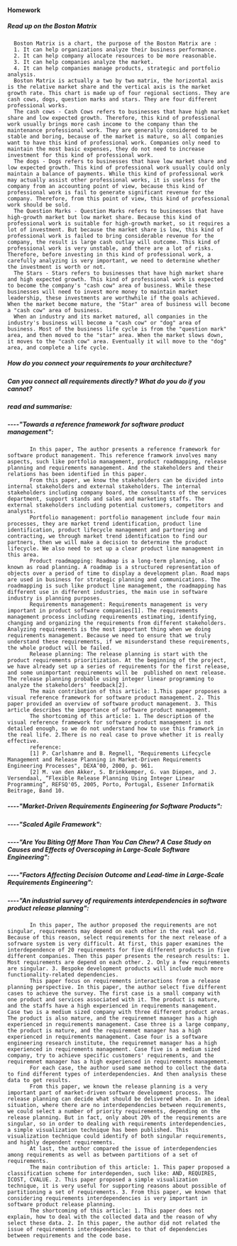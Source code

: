 #### Homework
##### Read up on the Boston Matrix
      Boston Matrix is a chart, the purpose of the Boston Matrix are :
      1. It can help organizations analyze their business performance.
      2. It can help company allocate resources to be more reasonable.
      3. It can help companies analyze the market.
      4. It can help companies manage products, strategic and portfolio analysis.
      Boston Matrix is actually a two by two matrix, the horizontal axis is the relative market share and the vertical axis is the market growth rate. This chart is made up of four regional sections. They are cash cows, dogs, question marks and stars. They are four different professional works.
      The cash cows - Cash Cows refers to businesses that have high market share and low expected growth. Therefore, this kind of professional work usually brings more cash income to the company than the maintenance professional work. They are generally considered to be stable and boring, because of the market is mature, so all companies want to have this kind of professional work. Companies only need to maintain the most basic expenses, they do not need to increase investment for this kind of professional work.
      The dogs - Dogs refers to businesses that have low market share and low expected growth. This kind of professional work usually could only maintain a balance of payments. While this kind of professional work may actually assist other professional works, it is useless for the company from an accounting point of view, because this kind of professional work is fail to generate significant revenue for the company. Therefore, from this point of view, this kind of professional work should be sold.
      The Question Marks - Question Marks refers to businesses that have high-growth market but low market share. Because this kind of professional work is suitable for high-growth market, so it requires a lot of investment. But because the market share is low, this kind of professional work is failed to bring considerable revenue for the company, the result is large cash outlay will outcome. This kind of professional work is very unstable, and there are a lot of risks. Therefore, before investing in this kind of professional work, a carefully analyzing is very important, we need to determine whether the investment is worth or not.
      The Stars - Stars refers to businesses that have high market share and high expected growth. This kind of professional work is expected to become the company's "cash cow" area of business. While these businesses will need to invest more money to maintain market leadership, these investments are worthwhile if the goals achieved. When the market become mature, the "Star" area of business will become a "cash cow" area of business.
      When an industry and its market matured, all companies in the industry's business will become a "cash cow" or "dog" area of business. Most of the business life cycle is from the "question mark" area, and then moved to the "star" area. When the market slows down, it moves to the "cash cow" area. Eventually it will move to the "dog" area, and complete a life cycle.
##### How do you connect your requirements to your architecture?






##### Can you connect all requirements directly? What do you do if you cannot?




##### read and summarise:

##### ----"Towards a reference framework for software product management":
           In this paper, The author presents a reference framework for software product management. This reference framwork involves many aspects, such like portfolio management, product roadmapping, release planning and requirements management. And the stakeholders and their relations has been identified in this paper.
           From this paper, we know the stakeholders can be divided into internal stakeholders and external stakeholders. The internal stakeholders including company board, the consultants of the services department, support stands and sales and marketing staffs. The external stakeholders including potential customers, competitors and analysts.
           Portfolio management: portfolio management include four main processes, they are market trend identification, product line identification, product lifecycle management and partnering and contracting, we through market trend identification to find our partners, then we will make a decision to determine the product lifecycle. We also need to set up a clear product line management in this area.
           Product roadmapping: Roadmap is a long-term planning, also known as road planning. A roadmap is a structured representation of objects over a period of time to display a development plan. Road maps are used in business for strategic planning and communications. The roadmapping is such like product line management, the roadmapping has different use in different industries, the main use in software industry is planning purposes. 
           Requirements management: Requirements management is very important in product software companies[1]. The requirements management process including requirements estimating, identifying, changing and organizing the requirements from different stakeholders. Analyzing requirements is the most important thing when we doing requirements management. Because we need to ensure that we truly understand these requirements, if we misunderstand these requirements, the whole product will be failed.
           Release planning: The release planning is start with the product requirements prioritization. At the beginning of the project, we have already set up a series of requirements for the first release, and some unimportant requirements will be  published on next release. The release planning probable using integer linear programming to analyze the stakeholders' feedback[2].  
           The main contribution of this article: 1.This paper proposes a visual reference framework for software product management. 2. This paper provided an overview of software product management. 3. This article describes the importance of software product management.
           The shortcoming of this article: 1. The description of the visual reference framework for software product management is not detailed enough, so we do not understand how to use this framwork in the real life. 2.There is no real case to prove whether it is really effective.          
           reference:
           [1] P. Carlshamre and B. Regnell, "Requirements Lifecycle Management and Release Planning in Market-Driven Requirements Engineering Processes", DEXA’00, 2000, p. 961.
           [2] M. van den Akker, S. Brinkkemper, G. van Diepen, and J. Versendaal, “Flexible Release Planning Using Integer Linear Programming”, REFSQ'05, 2005, Porto, Portugal, Essener Informatik Beitrage, Band 10.
##### ----"Market-Driven Requirements Engineering for Software Products":




##### ----"Scaled Agile Framework":




##### ----"Are You Biting Off More Than You Can Chew? A Case Study on Causes and Effects of Overscoping in Large-Scale Software Engineering":




##### ----"Factors Affecting Decision Outcome and Lead-time in Large-Scale Requirements Engineering":








##### ----"An industrial survey of requirements interdependencies in software product release planning":
           In this paper, The author proposed the requirements are not singular, requirements may depend on each other in the real world. Because of this reason, select requirements for the next release of a sofrware system is very difficult. At first, this paper examines the interdependence of 20 requirements for five different products in five different companies. Then this paper presents the research results: 1. Most requirements are depend on each other. 2. Only a few requirements are singular. 3. Bespoke development products will include much more functionality-related dependencies. 
           This paper focus on requirements interactions from a release planning perspective. In this paper, the author select five different cases to achieve the survey. The first case is a small company with one product and services associated with it. The product is mature, and the staffs have a high experienced in requirements management. Case two is a medium sized company with three different product areas. The product is also mature, and the requiremnet manager has a high experienced in requirements management. Case three is a large company, the product is mature, and the requiremnet manager has a high experienced in requirements management. Case four is a software engineering research institute, the requiremnet manager has a high experienced in requirements management. Case five is a medium sized company, try to achieve specific customers' requirements, and the requiremnet manager has a high experienced in requirements management.
           For each case, the author used same method to collect the data to find different types of interdependencies. And then analysis these data to get results.
           From this paper, we known the release planning is a very important part of market-driven software development process. The release planning can decide what should be delivered when. In an ideal situation, where there are no interdependencies between requirements, we could select a number of priority requirements, depending on the release planning. But in fact, only about 20% of the requirements are singular, so in order to dealing with requirements interdependencies, a simple visualization technique has been published. This visualization technique could identify of both singular requirements, and highly dependent requirements. 
           At last, the author compared the issue of interdependencies among requirements as well as between partitions of a set of requirements.
           The main contribution of this article: 1. This paper proposed a classification scheme for interdependen, such like: AND, REQUIRES, ICOST, CVALUE. 2. This paper proposed a simple visualization technique, it is very useful for supporting reasons about possible of partitioning a set of requirements. 3. From this paper, we known that considering requirements interdependencies is very important in software product release planning.
           The shortcoming of this article: 1. This paper does not explain, how to deal with the collected data and the reason of why select these data. 2. In this paper, the author did not related the issue of requirements interdependencies to that of dependencies between requirements and the code base.
           
